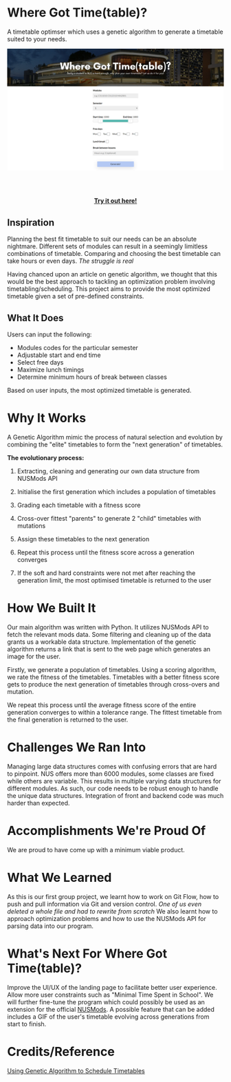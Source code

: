 # Where Got Time(table)?
A timetable optimser which uses a genetic algorithm to generate a timetable suited to your needs.

<p align="center">
<img src="images/timetable_1.png" align="center" height=auto width="600" >
</p><br/><br/>

<p align="center">
    <a href="https://where-got-time-table.herokuapp.com"><strong>Try it out here!</strong></a>
  </p>
</div>

## Inspiration
Planning the best fit timetable to suit our needs can be an absolute nightmare. Different sets of modules can result in a seemingly limitless combinations of timetable. Comparing and choosing the best timetable can take hours or even days. _The struggle is real_

Having chanced upon an article on genetic algorithm, we thought that this would be the best approach to tackling an optimization problem involving timetabling/scheduling. This project aims to provide the most optimized timetable given a set of pre-defined constraints. 

## What It Does
Users can input the following:
- Modules codes for the particular semester
- Adjustable start and end time
- Select free days
- Maximize lunch timings
- Determine minimum hours of break between classes

Based on user inputs, the most optimized timetable is generated.

# Why It Works
 A Genetic Algorithm mimic the process of natural selection and evolution by combining the "elite" timetables to form the "next generation" of timetables.  

**The evolutionary process:**
1. Extracting, cleaning and generating our own data structure from NUSMods API

2. Initialise the first generation which includes a population of timetables

3. Grading each timetable with a fitness score

4. Cross-over fittest "parents" to generate 2 "child" timetables with mutations 

5. Assign these timetables to the next generation

6. Repeat this process until the fitness score across a generation converges

7. If the soft and hard constraints were not met after reaching the generation limit, the most optimised timetable is returned to the user

# How We Built It
Our main algorithm was written with Python. It utilizes NUSMods API to fetch the relevant mods data. Some filtering and cleaning up of the data grants us a workable data structure. Implementation of the genetic algorithm returns a link that is sent to the web page which generates an image for the user. 

Firstly, we generate a population of timetables. Using a scoring algorithm, we rate the fitness of the timetables. Timetables with a better fitness score gets to produce the next generation of timetables through cross-overs and mutation. 

We repeat this process until the average fitness score of the entire generation converges to within a tolerance range. The fittest timetable from the final generation is returned to the user.

# Challenges We Ran Into
Managing large data structures comes with confusing errors that are hard to pinpoint. 
NUS offers more than 6000 modules, some classes are fixed while others are variable. This results in multiple varying data structures for different modules. As such, our code needs to be robust enough to handle the unique data structures.
Integration of front and backend code was much harder than expected. 

# Accomplishments We're Proud Of
We are proud to have come up with a minimum viable product. 

# What We Learned
As this is our first group project, we learnt how to work on Git Flow, how to push and pull information via Git and version control. _One of us even deleted a whole file and had to rewrite from scratch_
We also learnt how to approach optimization problems and how to use the NUSMods API for parsing data into our program. 

# What's Next For Where Got Time(table)?
Improve the UI/UX of the landing page to facilitate better user experience. Allow more user constraints such as "Minimal Time Spent in School". We will further fine-tune the program which could possibly be used as an extension for the official [NUSMods](https://nusmods.com/). A possible feature that can be added includes a GIF of the user's timetable evolving across generations from start to finish.

# Credits/Reference
[Using Genetic Algorithm to Schedule Timetables](https://towardsdatascience.com/using-genetic-algorithms-to-schedule-timetables-27f132c9e280)
